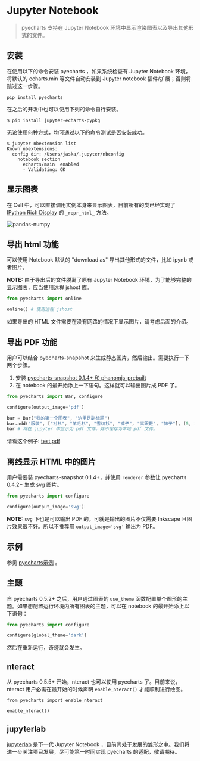 # Jupyter Notebook

> pyecharts 支持在 Jupyter Notebook 环境中显示渲染图表以及导出其他形式的文件。

## 安装

在使用以下的命令安装 pyecharts ，如果系统检查有 Jupyter Notebook 环境，将默认的 echarts.min 等文件自动安装到  Jupyter notebook 插件/扩展；否则将跳过这一步骤。

```shell
pip install pyecharts
```

在之后的开发中也可以使用下列的命令自行安装。

```shell
$ pip install jupyter-echarts-pypkg
```

无论使用何种方式，均可通过以下的命令测试是否安装成功。

```shell
$ jupyter nbextension list
Known nbextensions:
  config dir: /Users/jaska/.jupyter/nbconfig
    notebook section
      echarts/main  enabled 
      - Validating: OK
```

## 显示图表

在 Cell 中，可以直接调用实例本身来显示图表，目前所有的类已经实现了 [IPython Rich Display](http://ipython.readthedocs.io/en/stable/config/integrating.html#rich-display) 的 `_repr_html_` 方法。

![pandas-numpy](https://user-images.githubusercontent.com/19553554/35104252-3e36cee2-fca3-11e7-8e43-09bbe8dbbd1e.png)

## 导出 html 功能

可以使用 Notebook 默认的 "download as" 导出其他形式的文件，比如 ipynb 或者图片。

**NOTE:** 由于导出后的文件脱离了原有 Jupyter Notebook 环境，为了能够完整的显示图表，应当使用远程 jshost 库。

```python
from pyecharts import online

online() # 使用远程 jshost
```

如果导出的 HTML 文件需要在没有网路的情况下显示图片，请考虑后面的介绍。

## 导出 PDF 功能

用户可以结合 pyecharts-snapshot 来生成静态图片，然后输出。需要执行一下两个步骤。

1. 安装 [pyecharts-snapshot 0.1.4+ 和 phanomjs-prebuilt](https://github.com/pyecharts/pyecharts-snapshot#installation)
2. 在 notebook 的最开始添上一下语句。这样就可以输出图片成 PDF 了。

```python
from pyecharts import Bar, configure

configure(output_image='pdf')

bar = Bar("我的第一个图表", "这里是副标题")
bar.add("服装", ["衬衫", "羊毛衫", "雪纺衫", "裤子", "高跟鞋", "袜子"], [5, 20, 36, 10, 75, 90])
bar # 将在 jupyter 中显示为 pdf 文件，并不保存为本地 pdf 文件。
```

请看这个例子: [test.pdf](https://github.com/pyecharts/pyecharts/files/1813293/test.6.pdf)

## 离线显示 HTML 中的图片

用户需要装 pyecharts-snapshot 0.1.4+，并使用 `renderer` 参数让 pyecharts 0.4.2+ 生成 svg 图片。

```python
from pyecharts import configure

configure(output_image='svg')
```

**NOTE:** `svg` 下也是可以输出 PDF 的。可就是输出的图片不仅需要 Inkscape 且图片效果很不好。所以不推荐用 `output_image='svg'` 输出为 PDF。

## 示例

参见 [pyecharts示例](https://github.com/pyecharts/pyecharts-users-cases) 。

## 主题

自 pyecharts 0.5.2+ 之后，用户通过图表的 `use_theme` 函数配置单个图形的主题。如果想配置运行环境内所有图表的主题，可以在 notebook 的最开始添上以下语句：

```python
from pyecharts import configure

configure(global_theme='dark')
```

然后在重新运行，奇迹就会发生。

## nteract

从 pyecharts 0.5.5+ 开始，nteract 也可以使用 pyecharts 了。目前来说，nteract 用户必需在最开始的时候声明 `enable_nteract()` 才能顺利进行绘图。


```
from pyecharts import enable_nteract

enable_nteract()
```

## jupyterlab

[jupyterlab](https://github.com/jupyterlab/jupyterlab) 是下一代 Jupyter Notebook ，目前尚处于发展的雏形之中。我们将进一步关注项目发展，尽可能第一时间实现 pyecharts 的适配，敬请期待。


